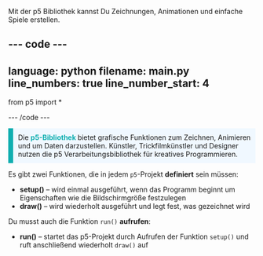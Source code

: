 Mit der p5 Bibliothek kannst Du Zeichnungen, Animationen und einfache Spiele erstellen.

--- code ---
---
language: python
filename: main.py
line_numbers: true
line_number_start: 4
---

from p5 import *

--- /code ---

<p style="border-left: solid; border-width:10px; border-color: #0faeb0; background-color: aliceblue; padding: 10px;">
Die <span style="color: #0faeb0; font-weight: bold;"> p5-Bibliothek </span> bietet grafische Funktionen zum Zeichnen, Animieren und um Daten darzustellen. Künstler, Trickfilmkünstler und Designer nutzen die p5 Verarbeitungsbibliothek für kreatives Programmieren.</p>

Es gibt zwei Funktionen, die in jedem `p5`-Projekt **definiert** sein müssen:
+ **setup()** – wird einmal ausgeführt, wenn das Programm beginnt um Eigenschaften wie die Bildschirmgröße festzulegen
+ **draw()** – wird wiederholt ausgeführt und legt fest, was gezeichnet wird

Du musst auch die Funktion `run()` **aufrufen**:
+ **run()** – startet das p5-Projekt durch Aufrufen der Funktion `setup()` und ruft anschließend wiederholt `draw()` auf
